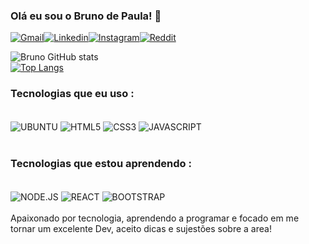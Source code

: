 
### Olá eu sou o Bruno de Paula! 👋<br>


[![Gmail](https://img.shields.io/badge/Gmail-D14836?style=for-the-badge&logo=gmail&logoColor=white)](https://mail.google.com/mail/u/0">brunodindim1@gmail.com)[![Linkedin](https://img.shields.io/badge/LinkedIn-0077B5?style=for-the-badge&logo=linkedin&logoColor=white)](https://www.linkedin.com/in/bruno-de-paula-a63204216/)[![Instagram](https://img.shields.io/badge/Instagram-E4405F?style=for-the-badge&logo=instagram&logoColor=white)](https://www.instagram.com/bruno.de.paula.47/)[![Reddit](https://img.shields.io/badge/Reddit-FF4500?style=for-the-badge&logo=reddit&logoColor=white)](https://www.reddit.com/user/Brubson)



![Bruno GitHub stats](https://github-readme-stats.vercel.app/api?username=BrunoDePaula47&show_icons=true&theme=dark)<br>
[![Top Langs](https://github-readme-stats.vercel.app/api/top-langs/?username=BrunoDePaula47&layout=compact)](https://github.com/BrunoDePaula47/github-readme-stats)

### Tecnologias que eu uso : 

<div style="display: inline_block"><br>
<img align="center" alt="UBUNTU" src="https://img.shields.io/badge/Ubuntu-E95420?style=for-the-badge&logo=ubuntu&logoColor=white">
<img align="center" alt="HTML5" src="https://img.shields.io/badge/HTML5-E34F26?style=for-the-badge&logo=html5&logoColor=white">
<img align="center" alt="CSS3" src="https://img.shields.io/badge/CSS3-1572B6?style=for-the-badge&logo=css3&logoColor=white">
<img align="center" alt="JAVASCRIPT" src="https://img.shields.io/badge/JavaScript-F7DF1E?style=for-the-badge&logo=javascript&logoColor=black">

</div><br>

### Tecnologias que estou aprendendo :

<div style="display: inline_block"><br>
<img align="center" alt="NODE.JS" src="https://img.shields.io/badge/Node.js-43853D?style=for-the-badge&logo=node.js&logoColor=white">
<img align="center" alt="REACT" src="https://img.shields.io/badge/React-20232A?style=for-the-badge&logo=react&logoColor=61DAFB">
<img align="center" alt="BOOTSTRAP" src="https://img.shields.io/badge/Bootstrap-563D7C?style=for-the-badge&logo=bootstrap&logoColor=white">
</div>
<br>
Apaixonado por tecnologia, aprendendo a programar e focado em me tornar um excelente Dev, aceito dicas e sujestões sobre a area!
